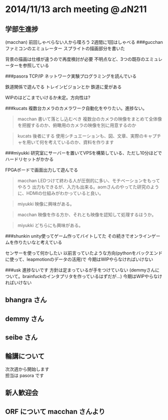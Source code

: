 # 2014/11/13 arch meeting @⊿N211   
## 学部生進捗  
(macchan)
前回しゃべらない人から喋ろう
2週間に1回はしゃべる
###gucchan
ファミコンのエミュレーター
スプライトの描画部分を書いた

背景の描画は仕様が違うので再度検討が必要
不明点など、3つの既存のエミュレーターを参照している

###pasora
TCP/IP ネットワーク実験プログラミングを読んでいる

鉄道関係で遊んでる
トレインビジョンとか
鉄道に愛がある

WIPのはどこまでいけるか未定。方向性は?

###kucats
複数台カメラのカメラワーク自動化をやりたい。進捗ない。

>macchan
書いて落とし込むべき
複数台のカメラの映像をまとめて全体像を把握するのか、俯瞰用のカメラの映像を別に用意するのか


>kucats
後者にする
使用シチュエーションも、図、文章、実際のキャプチャを用いて何を考えているのか、資料を作ります

###miyukki
研究室にサーバーを置いてVPSを構築している、ただし10分ほどでハードリセットがかかる

FPGAボードで画面出力して遊んでる

>macchan
LEDつけて終わる人が圧倒的に多い、モチベーションをもってやろう
出力もできるが、入力も出来る。aomさんのやってた研究のように、HDMIの仕組みがわかっていると良い。

>miyukki
映像に興味がある。

>macchan
映像を作る方か、それとも映像を認知して処理するほうか。

>miyukki
どちらにも興味がある。

###shunkin
unity使ってゲーム作ってバイトしてた
その続きでオンラインゲームを作りたいなと考えている

センサーを使って何かしたい
以前言っていたような方向(pythonをバックエンドに使って、leapmotionのデータの活用)で
今期はWIPやらなければいけない


###usk
進捗ないです
方針は定まっているが手をつけていない
(demmyさんについて。brainfuckのインタプリタを作っているはずだが…)
今期はWIPやらなければいけない



## bhangra さん  
## demmy さん  
## seibe さん  
## 輪講について  
次次週から開始します  
担当は pasora です  
## 新人歓迎会  
## ORF について macchan さんより  
